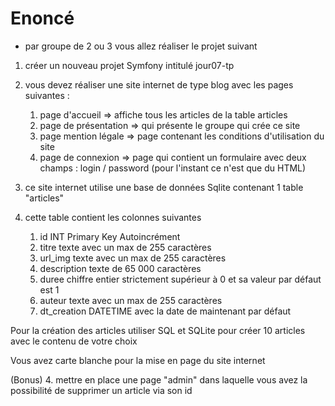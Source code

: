 # Enoncé

- par groupe de 2 ou 3 vous allez réaliser le projet suivant 

1. créer un nouveau projet Symfony intitulé jour07-tp
1. vous devez réaliser une site internet de type blog avec les pages suivantes :
    1. page d'accueil => affiche tous les articles de la table articles
    2. page de présentation => qui présente le groupe qui crée ce site
    3. page mention légale => page contenant les conditions d'utilisation du site 
    4. page de connexion => page qui contient un formulaire avec deux champs : login / password (pour l'instant ce n'est que du HTML)

2. ce site internet utilise une base de données Sqlite contenant 1 table "articles"
3. cette table contient les colonnes suivantes 
    1. id INT Primary Key Autoincrément
    2. titre texte avec un max de 255 caractères
    3. url_img texte avec un max de 255 caractères
    4. description texte de 65 000 caractères
    5. duree chiffre entier strictement supérieur à 0 et sa valeur par défaut est 1
    6. auteur texte avec un max de 255 caractères
    7. dt_creation DATETIME avec la date de maintenant par défaut 

Pour la création des articles utiliser SQL et SQLite pour créer 10 articles avec le contenu de votre choix 

Vous avez carte blanche pour la mise en page du site internet 

(Bonus)
4. mettre en place une page "admin" dans laquelle vous avez la possibilité de supprimer un article via son id  